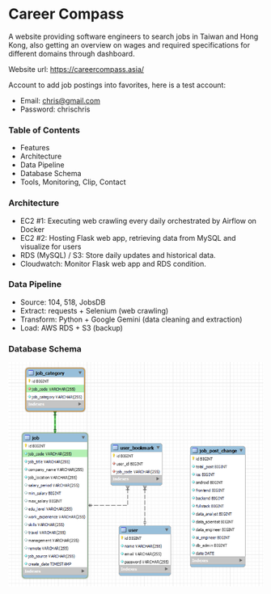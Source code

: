 
# Career Compass

A website providing software engineers to search jobs in Taiwan and Hong Kong, also getting an overview on wages and required specifications for different domains through dashboard.

Website url: https://careercompass.asia/

Account to add job postings into favorites, here is a test account:
- Email: chris@gmail.com
- Password: chrischris

### Table of Contents

- Features 
- Architecture
- Data Pipeline
- Database Schema
- Tools, Monitoring, Clip, Contact

### Architecture
  
- EC2 #1: Executing web crawling every daily orchestrated by Airflow on Docker
- EC2 #2: Hosting Flask web app, retrieving data from MySQL and visualize for users
- RDS (MySQL) / S3: Store daily updates and historical data.
- Cloudwatch: Monitor Flask web app and RDS condition.

### Data Pipeline

- Source: 104, 518, JobsDB
- Extract: requests + Selenium (web crawling)
- Transform: Python + Google Gemini (data cleaning and extraction)
- Load: AWS RDS + S3 (backup)

### Database Schema

![System Architecture](readme_materials/db_schema.png)



